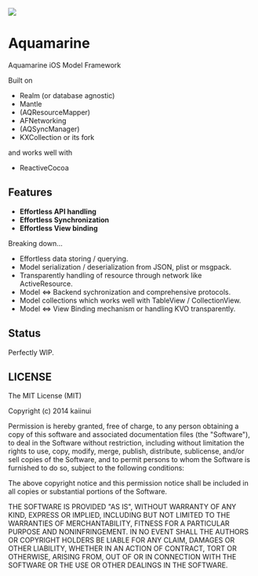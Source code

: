 ![](https://dl.dropboxusercontent.com/u/7817937/_github/aquamarine/aquamarine_logo.png)

Aquamarine
==========

Aquamarine iOS Model Framework

Built on

- Realm (or database agnostic)
- Mantle
- (AQResourceMapper)
- AFNetworking
- (AQSyncManager)
- KXCollection or its fork

and works well with

- ReactiveCocoa

Features
---

- **Effortless API handling**
- **Effortless Synchronization**
- **Effortless View binding**

Breaking down...

- Effortless data storing / querying.
- Model serialization / deserialization from JSON, plist or msgpack.
- Transparently handling of resource through network like ActiveResource.
- Model <=> Backend sychronization and comprehensive protocols.
- Model collections which works well with TableView / CollectionView.
- Model <=> View Binding mechanism or handling KVO transparently.

Status
---

Perfectly WIP.

LICENSE
---

The MIT License (MIT)

Copyright (c) 2014 kaiinui

Permission is hereby granted, free of charge, to any person obtaining a copy
of this software and associated documentation files (the "Software"), to deal
in the Software without restriction, including without limitation the rights
to use, copy, modify, merge, publish, distribute, sublicense, and/or sell
copies of the Software, and to permit persons to whom the Software is
furnished to do so, subject to the following conditions:

The above copyright notice and this permission notice shall be included in all
copies or substantial portions of the Software.

THE SOFTWARE IS PROVIDED "AS IS", WITHOUT WARRANTY OF ANY KIND, EXPRESS OR
IMPLIED, INCLUDING BUT NOT LIMITED TO THE WARRANTIES OF MERCHANTABILITY,
FITNESS FOR A PARTICULAR PURPOSE AND NONINFRINGEMENT. IN NO EVENT SHALL THE
AUTHORS OR COPYRIGHT HOLDERS BE LIABLE FOR ANY CLAIM, DAMAGES OR OTHER
LIABILITY, WHETHER IN AN ACTION OF CONTRACT, TORT OR OTHERWISE, ARISING FROM,
OUT OF OR IN CONNECTION WITH THE SOFTWARE OR THE USE OR OTHER DEALINGS IN THE
SOFTWARE.

